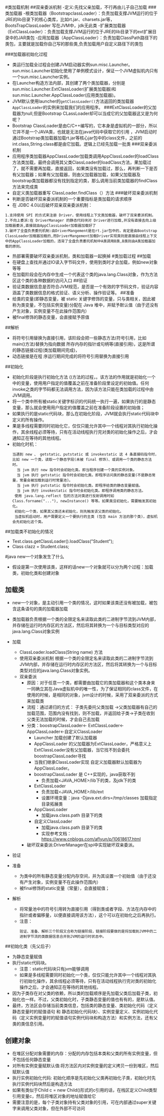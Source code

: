 #类加载机制
##双亲委派机制
-定义:先找父亲加载，不行再由儿子自己加载
###类加载器
-根类加载器（BootstrapclassLoader）：负责加载支撑JVM运行的位于JRE的lib目录下的核心类库，比如rt.jar、charsets.jar等，BootsTrapClassLoader 写在JVM中，jdk无此类
-扩展类加载器（ExtClassLoader）：负责加载支撑JVM运行的位于JRE的lib目录下的ext扩展目录中的JAR类包
-应用加载器（AppClassLoader）：负责加载ClassPath路径下的类包，主要就是加载你自己写的那些类,负责加载用户自定义路径下的类包

###加载器初始化过程
- 类运行加载全过程会创建JVM启动器实例sun.misc.Launcher。sun.misc.Launcher初始化使用了单例模式设计，保证一个JVM虚拟机内只有一个sun.misc.Launcher实例。
- 在Launcher构造方法内部，其创建了两个类加载器，分别是sun.misc.Launcher.ExtClassLoader(扩展类加载器)和sun.misc.Launcher.AppClassLoader(应用类加载器)。
- JVM默认使用launcher的`getClassLoader()`方法返回的类加载器`AppClassLoader`的实例来加载我们的应用程序。
###ExtClassLoader的父加载器为null,但是Bootstrap CLassLoader却可以当成它的父加载器这又是为何呢？
- Bootstrap ClassLoader是由C/C++编写的，它本身是虚拟机的一部分，所以它并不是一个JAVA类，也就是无法在java代码中获取它的引用 ，JVM启动时通过Bootstrap类加载器加载rt.jar等核心jar包中的class文件，之前的int.class,String.class都是由它加载。逻辑上已经先加载一批类
###双亲委派机制
- 应用程序类加载器AppClassLoader加载类调用AppClassLoader的loadClass方法类加载，最终会调用其父类ClassLoader的loadClass方法，果加载过了，就不需要再加载，直接返回，如果类没有加载过，那么，再判断一下是否有父加载器；如果有父加载器，则由父加载器加载，如果父加载器及bootstrap类加载器都没有找到指定的类，那么调用当前类加载器的findClass方法来完成类
- 自定义类加载器重写 ClassLoader.findClass（）方法
###破坏双亲委派机制
- 判断是否破坏双亲委派机制的一个重要指标是类加载的请求顺序
- 在 JDBC 4.0以后破坏双亲双亲委派机制：
````
1.支持使用 SPI 的方式来注册 Driver，使用线程上下文类加载器，破坏了双亲委派机制。
2.不向上委派:在 DriverManager 的静态代码块对 Driver进行加载,并没有直接去向上级加载器委派,直接就由AppClassLoader加载器加载好了
3.破坏了全盘负责委托机制:由DriverMangement是在rt.jar包中的，肯定是由Bootstrap ClassLoader加载器加载的,而DriverMangement加载Driver实现类则是直接由线程上下文中的AppClassLoader加载的，违背了全盘负责委托机制中A类调用B类,B类则由A类加载器加载的原则。
````
- 热部署需要破坏双亲委派机制，类和加载器一起换掉
#类加载过程
##加载
- 在硬盘上查找并通过IO读入字节码文件，使用到类时才会加载，例如new对象 等等
- 在加载阶段会在内存中生成一个代表这个类的java.lang.Class对象，作为方法区这个类的各种数据的访问入口
##验证
- 验证类数据信息是否符合JVM规范，是否是一个有效的字节码文件，验证内容涵盖了类数据信息的格式验证、语义分析、操作验证等。
##准备
- 给类的变量(即静态变量，被 static 关键字修饰的变量，只与类相关，因此被称为类变量，不包括实例变量)分配在 Java 堆中，并赋予默认值（由于还没有产生对象，实例变量不在此操作范围内）
- 被final修饰的静态变量，会直接赋予原值

##解析
- 将符号引用替换为直接引用，该阶段会把一些静态方法(符号引用，比如main()方法)替换为指向数据 所存内存的指针或句柄等(直接引用)，这是所谓的静态链接过程(类加载期间完成)，
- 动态链接是在程 序运行期间完成的将符号引用替换为直接引用

##初始化
- 初始化阶段是执行初始化方法 <clinit> ()方法的过程，。该方法的作用就是初始化一个中的变量，使用用户指定的值覆盖之前在准备阶段里设定的初始值。任何invoke之类的字节码都无法调用<clinit>方法，因为该方法只能在类加载的过程中由JVM调用。
- 将一个类中所有被static关键字标识的代码统一执行一遍，如果执行的是静态变量，那么就会使用用户指定的值覆盖之前在准备阶段设置的初始值；
- 如果执行的是static代码块，那么在初始化阶段，JVM就会执行static代码块中定义的所有操作。
- 果是多线程需要同时初始化它，仅仅只能允许其中一个线程对其执行初始化操作，其余线程必须等待，只有在活动线程执行完对类的初始化操作之后，才会通知正在等待的其他线程。
- 初始化时机： 
    ````
    当遇到 new 、 getstatic、putstatic 或 invokestatic 这 4 条直接码指令时，比如 new 一个类，读取一个静态字段(未被 final 修饰)、或调用一个类的静态方法时。
      当 jvm 执行 new 指令时会初始化类。即当程序创建一个类的实例对象。
      当 jvm 执行 getstatic 指令时会初始化类。即程序访问类的静态变量(不是静态常量，常量会被加载到运行时常量池)。
      当 jvm 执行 putstatic 指令时会初始化类。即程序给类的静态变量赋值。
      当 jvm 执行 invokestatic 指令时会初始化类。即程序调用类的静态方法。
     使用 java.lang.reflect 包的方法对类进行反射调用时如 Class.forname("..."), newInstance() 等等。如果类没初始化，需要触发其初始化。
     初始化一个类，如果其父类还未初始化，则先触发该父类的初始化。
     当虚拟机启动时，用户需要定义一个要执行的主类 (包含 main 方法的那个类)，虚拟机会先初始化这个类。
    ``````
##加载类不初始化的情况
* Test.class.getClassLoader().loadClass("Student");
* Class clazz = Student.class; 

#java new一个对象发生了什么
* 假设是第一次使用该类，这样的话new一个对象就可以分为两个过程：加载类，初始化类和创建对象
## 加载类
* new一个对象，是主动引用一个类的情况，这时如果该类还没有被加载，被包含这条语句的类的加载器加载
* 类加载器负责根据一个类的全限定名来读取此类的二进制字节流到JVM内部，并存储在运行时内存区的方法区，然后将其转换为一个与目标类型对应的java.lang.Class对象实例
* 加载
  * ClassLoader.loadClass(String name) 方法
  * 使用双亲委派机制 根据一个类的全限定名来读取此类的二进制字节流到JVM内部，并存储在运行时内存区的方法区，然后将其转换为一个与目标类型对应的java.lang.Class对象实例。
  * 双亲委派
    * 原因：对于任意一个类，都需要由加载它的类加载器和这个类本身来一同确立其在Java虚拟机中的唯一性，为了保证相同的class文件，在使用的时候，是相同的对象，jvm设计的时候，采用了双亲委派的方式来加载类
    * 流程：通过递归的方式： 子类先委托父类加载 ->父类加载器有自己的加载范围，范围内没有找到，则不加载，并返回给子类->子类在收到父类无法加载的时候，才会自己去加载
    * 分类：boostrapClassLoader<- ExtClassLoader<-AppClassLoader<-自定义ClassLoader
      * Launcher 加载创建了默认加载器
      * AppClassLoader 的父加载器为ExtClassLoader，严格意义上ExtClassLoader没有父加载器，当它找不到会委托boostrapClassLoader寻找
      * 当我们继承ClassLoader实现 自定义加载器默认加载器为AppClassLoader。
      * boostrapClassLoader 是 C++实现的，java获取不到
        * 负责加载<JAVA_HOME>/lib下的类，及jdk下的类
      * ExtClassLoader
        * 负责加载<JAVA_HOME>/lib/ext
        * 设置环境变量：java -Djava.ext.dirs=/tmp/classes 加载指定目录拓展类
      * AppClassLoader
        * 加载java.class.path 目录下的类
      * 自定义ClassLoader
        * 加载java.class.path 目录下的类
        * 实现参考文档：https://www.cnblogs.com/aflyun/p/10618617.html
    * 破坏双亲委派:DriverManager在spi中实现破坏双亲委派。

* 验证
* 准备
  * 为类中的所有静态变量分配内存空间，并为其设置一个初始值（由于还没有产生对象，实例变量不在此操作范围内）
  * 被final修饰的static变量（常量），会直接赋值；

* 解析
  * 将常量池中的符号引用转为直接引用（得到类或者字段、方法在内存中的指针或者偏移量，以便直接调用该方法），这个可以在初始化之后再执行。
  * 注意：
      ````
      验证、准备、解析三个阶段又合称为链接阶段，链接阶段要做的是将加载到JVM中的二进制字节流的类数据信息合并到JVM的运行时状态中。 
      ````  
##初始化类（先父后子）
* 为静态变量赋值
* 执行static代码块。
  * 注意：static代码块只有jvm能够调用
  * 如果是多线程需要同时初始化一个类，仅仅只能允许其中一个线程对其执行初始化操作，其余线程必须等待，只有在活动线程执行完对类的初始化操作之后，才会通知正在等待的其他线程。
* 因为子类存在对父类的依赖，所以类的加载顺序是先加载父类后加载子类，初始化也一样。不过，父类初始化时，子类静态变量的值也有有的，是默认值。
* 最终，方法区会存储当前类类信息，包括类的静态变量、类初始化代码（定义静态变量时的赋值语句 和 静态初始化代码块）、实例变量定义、实例初始化代码（定义实例变量时的赋值语句实例代码块和构造方法）和实例方法，还有父类的类信息引用。
## 创建对象
* 在堆区分配对象需要的内存：分配的内存包括本类和父类的所有实例变量，但不包括任何静态变量
* 对所有实例变量赋默认值:将方法区内对实例变量的定义拷贝一份到堆区，然后赋默认值
* 执行实例初始化代码: 初始化顺序是先初始化父类再初始化子类，初始化时先执行实例代码块然后是构造方法
* 如果有类似于Child c = new Child()形式的c引用的话，在栈区定义Child类型引用变量c，然后将堆区对象的地址赋值给它
* 需要注意的是，每个子类对象持有父类对象的引用，可在内部通过super关键字来调用父类对象，但在外部不可访问    

